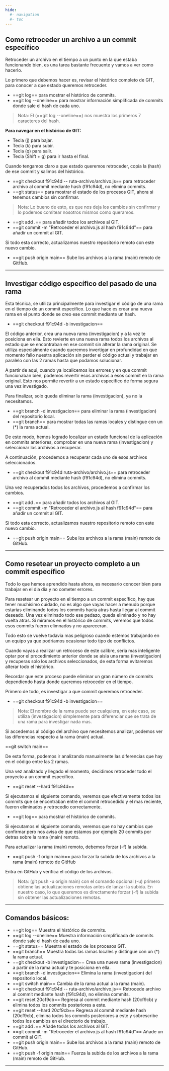```yaml
---
hide:
  #- navigation
  #- toc
---
```


## **Como retroceder un archivo a un commit específico**

Retroceder un archivo en el tiempo a un punto en la que estaba funcionando bien, es una tarea bastante frecuente y vamos a ver como hacerlo.

Lo primero que debemos hacer es, revisar el histórico completo de GIT, para conocer a que estado queremos retroceder.

  - ==git log== para mostrar el histórico de commits.
  - ==git log --oneline== para mostrar información simplificada de commits donde sale el hash de cada uno.

>Nota: El (==git log --oneline==) nos muestra los primeros 7 caracteres del hash.

**Para navegar en el histórico de GIT:**

  - Tecla (j) para bajar.
  - Tecla (k) para subir.
  - Tecla (q) para salir.
  - Tecla (Shift + g) para ir hasta el final.

Cuando tengamos claro a que estado queremos retroceder, copia la (hash) de ese commit y salimos del histórico.

  - ==git checkout f91c94d -- ruta-archivo/archivo.js== para retroceder archivo al commit mediante hash (f91c94d), no elimina commits.
  - ==git status== para mostrar el estado de los procesos GIT, ahora si tenemos cambios sin confirmar.

>Nota: Lo bueno de esto, es que nos deja los cambios sin confirmar y lo podemos comitear nosotros mismos como queramos.

  - ==git add .== para añadir todos los archivos al GIT.
  - ==git commit -m "Retroceder el archivo.js al hash f91c94d"== para añadir un commit al GIT.

Si todo esta correcto, actualizamos nuestro repositorio remoto con este nuevo cambio.

  - ==git push origin main== Sube los archivos a la rama (main) remoto de GitHub.

***

## **Investigar código específico del pasado de una rama**

Esta técnica, se utiliza principalmente para investigar el código de una rama en el tiempo de un commit especifico. Lo que hace es crear una nueva rama en el punto donde se creo ese commit mediante un hash.

  - ==git checkout f91c94d -b investigacion==

El código anterior, crea una nueva rama (investigacion) y a la vez te posiciona en ella. Esto revierte en una nueva rama todos los archivos al estado que se encontraban en ese commit sin alterar la rama original. Se utiliza especialmente cuando queremos invertigar en profundidad en que momento fallo nuestra aplicación sin perder el código actual y trabajar en paralelo con las 2 ramas hasta que podamos solucionar.

A partir de aqui, cuando ya localicemos los errores y en que commit funcionaban bien, podemos revertir esos archivos a esos commit en la rama original. Esto nos permite revertir a un estado especifico de forma segura una vez investigado.

Para finalizar, solo queda eliminar la rama (investigacion), ya no la necesitamos.

  - ==git branch -d investigacion== para eliminar la rama (investigacion) del repositorio local.
  - ==git branch== para mostrar todas las ramas locales y distingue con un (*) la rama actual.

De este modo, hemos logrado localizar un estado funcional de la aplicación en commits anteriores, comprobar en una nueva rama (investigacion) y seleccionar los archivos a recuperar.

A continuación, procedemos a recuperar cada uno de esos archivos seleccionados.

  - ==git checkout f91c94d ruta-archivo/archivo.js== para retroceder archivo al commit mediante hash (f91c94d), no elimina commits.

Una vez recuperados todos los archivos, procedemos a confirmar los cambios.

  - ==git add .== para añadir todos los archivos al GIT.
  - ==git commit -m "Retroceder el archivo.js al hash f91c94d"== para añadir un commit al GIT.

Si todo esta correcto, actualizamos nuestro repositorio remoto con este nuevo cambio.

  - ==git push origin main== Sube los archivos a la rama (main) remoto de GitHub.

***

## **Como resetear un proyecto completo a un commit específico**

Todo lo que hemos aprendido hasta ahora, es necesario conocer bien para trabajar en el dia dia y no cometer errores.

Para resetear un proyecto en el tiempo a un commit específico, hay que tener muchísimo cuidado, no es algo que vayas hacer a menudo porque estarias eliminando todos los commits hacia atras hasta llegar al commit deseado. Una vez eliminado todo ese pedazo, queda eliminado y no hay vuelta atras. Si miramos en el histórico de commits, veremos que todos esos commits fueron elimnados y no apareceran.

Todo esto se vuelve todavia mas peligroso cuando estemos trabajando en un equipo ya que podriamos ocasionar todo tipo de conflictos.

Cuando vayas a realizar un retroceso de este calibre, seria mas inteligente optar por el procedimiento anterior donde se aisla una rama (investigacion) y recuperas solo los archivos seleccionados, de esta forma evitaremos alterar todo el histórico.

Recordar que este proceso puede eliminar un gran número de commits dependiendo hasta donde queremos retroceder en el tiempo.

Primero de todo, es investigar a que commit queremos retroceder.

  - ==git checkout f91c94d -b investigacion==

>Nota: El nombre de la rama puede ser cualquiera, en este caso, se utiliza (investigacion) simplemente para diferenciar que se trata de una rama para investigar nada mas.

Si accedemos al código del archivo que necesitemos analizar, podemos ver las diferencias respecto a la rama (main) actual.

  ==git switch main==

De esta forma, podemos ir analizando manualmente las diferencias que hay en el código entre las 2 ramas.

Una vez analizado y llegado el momento, decidimos retroceder todo el proyecto a un commit específico.

  - ==git reset --hard f91c94d==

Si ejecutamos el siguiente comando, veremos que efectivamente todos los commits que se encontraban entre el commit retrocedido y el mas reciente, fueron eliminados y retrocedio correctamente.

  - ==git log== para mostrar el histórico de commits.

Si ejecutamos el siguiente comando, veremos que no hay cambios que confirmar pero nos avisa de que estamos por ejemplo 20 commits por detras sobre la rama (main) remoto.

Para actualizar la rama (main) remoto, debemos forzar (-f) la subida.

  - ==git push -f origin main== para forzar la subida de los archivos a la rama (main) remoto de GitHub

Entra en GitHub y verifica el código de los archivos.

>Nota: (git push -u origin main) con el comando opcional (-u) primero obtiene las actualizaciones remotas antes de lanzar la subida. En nuestro caso, lo que queremos es directamente forzar (-f) la subida sin obtener las actualizaciones remotas.

***

## **Comandos básicos:**

  - ==git log== Muestra el histórico de commits.
  - ==git log --oneline== Muestra información simplificada de commits donde sale el hash de cada uno.
  - ==git status== Muestra el estado de los procesos GIT.
  - ==git branch== Muestra todas las ramas locales y distingue con un (*) la rama actual.
  - ==git checkout -b investigacion== Crea una nueva rama (investigacion) a partir de la rama actual y te posiciona en ella.
  - ==git branch -d investigacion== Elimina la rama (investigacion) del repositorio local.
  - ==git switch main== Cambia de la rama actual a la rama (main).
  - ==git checkout f91c94d -- ruta-archivo/archivo.js== Retrocede archivo al commit mediante hash (f91c94d), no elimina commits.
  - ==git reset 20cf9cb== Regresa al commit mediante hash (20cf9cb) y elimina todos los commits posteriores a este.
  - ==git reset --hard 20cf9cb== Regresa al commit mediante hash (20cf9cb), elimina todos los commits posteriores a este y sobrescribe todos los cambios en el directorio de trabajo.
  - ==git add .== Añade todos los archivos al GIT.
  - ==git commit -m "Retroceder el archivo.js al hash f91c94d"== Añade un commit al GIT.
  - ==git push origin main== Sube los archivos a la rama (main) remoto de GitHub.
  - ==git push -f origin main== Fuerza la subida de los archivos a la rama (main) remoto de GitHub.
 
 ***

 <br>
